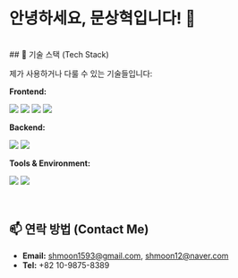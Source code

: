 # 안녕하세요, 문상혁입니다! 👋

<br/>
## 🔧 기술 스택 (Tech Stack)

제가 사용하거나 다룰 수 있는 기술들입니다:

**Frontend:**
<p>
  <img src="https://img.shields.io/badge/HTML5-E34F26?style=flat-square&logo=html5&logoColor=white"/> 
  <img src="https://img.shields.io/badge/CSS3-1572B6?style=flat-square&logo=css3&logoColor=white"/> 
  <img src="https://img.shields.io/badge/JavaScript-F7DF1E?style=flat-square&logo=javascript&logoColor=black"/> 
  <img src="https://img.shields.io/badge/Vue.js-4FC08D?style=flat-square&logo=vue.js&logoColor=white"/> 
</p>

**Backend:**
<p>
  <img src="https://img.shields.io/badge/Java-ED8B00?style=flat-square&logo=openjdk&logoColor=white"/> 
  <img src="https://img.shields.io/badge/Spring-6DB33F?style=flat-square&logo=spring&logoColor=white"/>
  </p>

**Tools & Environment:**
<p>
  <img src="https://img.shields.io/badge/Firefox-FF7139?style=flat-square&logo=Firefox-Browser&logoColor=white"/> 
  <img src="https://img.shields.io/badge/Chrome-4285F4?style=flat-square&logo=Google-Chrome&logoColor=white"/>
  </p>

<br/>

## 📫 연락 방법 (Contact Me)

* **Email:** shmoon1593@gmail.com, shmoon12@naver.com
* **Tel:** +82 10-9875-8389

<br/>
